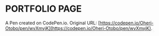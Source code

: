 # PORTFOLIO PAGE

A Pen created on CodePen.io. Original URL: [https://codepen.io/Oheri-Otobo/pen/wvXmvjK](https://codepen.io/Oheri-Otobo/pen/wvXmvjK).

